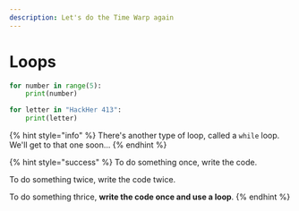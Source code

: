 ```yaml
---
description: Let's do the Time Warp again
---
```


# Loops

```python
for number in range(5):
    print(number)
```

```python
for letter in "HackHer 413":
    print(letter)
```

{% hint style="info" %}
There's another type of loop, called a `while` loop. We'll get to that one soon...
{% endhint %}

{% hint style="success" %}
To do something once, write the code.

To do something twice, write the code twice.

To do something thrice, **write the code once and use a loop**.
{% endhint %}

